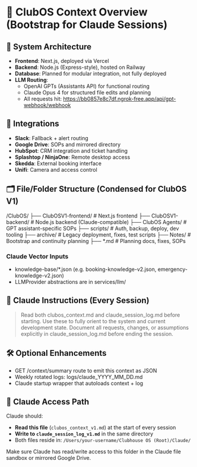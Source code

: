 # 📁 ClubOS Context Overview (Bootstrap for Claude Sessions)

## 🧱 System Architecture
- **Frontend**: Next.js, deployed via Vercel
- **Backend**: Node.js (Express-style), hosted on Railway
- **Database**: Planned for modular integration, not fully deployed
- **LLM Routing**: 
  - OpenAI GPTs (Assistants API) for functional routing
  - Claude Opus 4 for structured file edits and planning
  - All requests hit: https://bb0857e8c7df.ngrok-free.app/api/gpt-webhook/webhook

## 🔗 Integrations
- **Slack**: Fallback + alert routing
- **Google Drive**: SOPs and mirrored directory
- **HubSpot**: CRM integration and ticket handling
- **Splashtop / NinjaOne**: Remote desktop access
- **Skedda**: External booking interface
- **Unifi**: Camera and access control

## 🗂️ File/Folder Structure (Condensed for ClubOS V1)
/ClubOS/
├── ClubOSV1-frontend/       # Next.js frontend
├── ClubOSV1-backend/        # Node.js backend (Claude-compatible)
├── ClubOS Agents/           # GPT assistant-specific SOPs
├── scripts/                 # Auth, backup, deploy, dev tooling
├── archive/                 # Legacy deployment, fixes, test scripts
├── Notes/                   # Bootstrap and continuity planning
├── *.md                     # Planning docs, fixes, SOPs

### Claude Vector Inputs
- knowledge-base/*.json (e.g. booking-knowledge-v2.json, emergency-knowledge-v2.json)
- LLMProvider abstractions are in services/llm/

## 🧠 Claude Instructions (Every Session)
> Read both clubos_context.md and claude_session_log.md before starting. Use these to fully orient to the system and current development state. Document all requests, changes, or assumptions explicitly in claude_session_log.md before ending the session.

## 🛠️ Optional Enhancements
- GET /context/summary route to emit this context as JSON
- Weekly rotated logs: logs/claude_YYYY_MM_DD.md
- Claude startup wrapper that autoloads context + log


## 📂 Claude Access Path

Claude should:
- **Read this file** (`clubos_context_v1.md`) at the start of every session
- **Write to `claude_session_log_v1.md`** in the same directory
- Both files reside in: `/Users/your-username/Clubhouse OS (Root)/Claude/`

Make sure Claude has read/write access to this folder in the Claude file sandbox or mirrored Google Drive.
